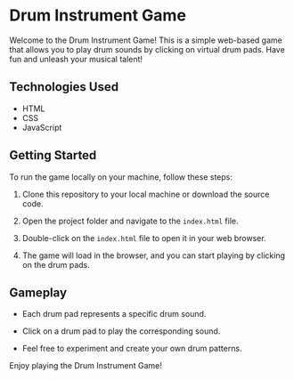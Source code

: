 # Drum Instrument Game

Welcome to the Drum Instrument Game! This is a simple web-based game that allows you to play drum sounds by clicking on virtual drum pads. Have fun and unleash your musical talent!

## Technologies Used

- HTML
- CSS
- JavaScript

## Getting Started

To run the game locally on your machine, follow these steps:

1. Clone this repository to your local machine or download the source code.

2. Open the project folder and navigate to the `index.html` file.

3. Double-click on the `index.html` file to open it in your web browser.

4. The game will load in the browser, and you can start playing by clicking on the drum pads.

## Gameplay

- Each drum pad represents a specific drum sound.

- Click on a drum pad to play the corresponding sound.

- Feel free to experiment and create your own drum patterns.


Enjoy playing the Drum Instrument Game!